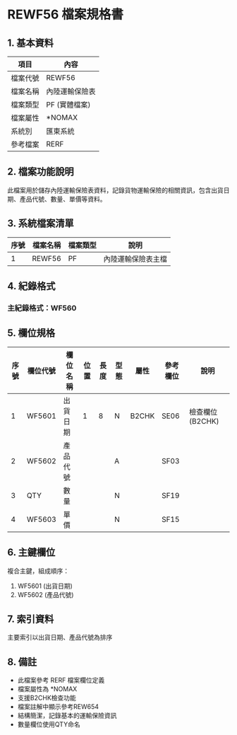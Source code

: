 # REWF56 檔案規格書

## 1. 基本資料

| 項目 | 內容 |
|------|------|
| 檔案代號 | REWF56 |
| 檔案名稱 | 內陸運輸保險表 |
| 檔案類型 | PF (實體檔案) |
| 檔案屬性 | *NOMAX |
| 系統別 | 匯東系統 |
| 參考檔案 | RERF |

## 2. 檔案功能說明

此檔案用於儲存內陸運輸保險表資料，記錄貨物運輸保險的相關資訊，包含出貨日期、產品代號、數量、單價等資料。

## 3. 系統檔案清單

| 序號 | 檔案名稱 | 檔案類型 | 說明 |
|------|----------|----------|------|
| 1 | REWF56 | PF | 內陸運輸保險表主檔 |

## 4. 紀錄格式

### 主紀錄格式：WF560

## 5. 欄位規格

| 序號 | 欄位代號 | 欄位名稱 | 位置 | 長度 | 型態 | 屬性 | 參考欄位 | 說明 |
|------|----------|----------|------|------|------|------|----------|------|
| 1 | WF5601 | 出貨日期 | 1 | 8 | N | B2CHK | SE06 | 檢查欄位(B2CHK) |
| 2 | WF5602 | 產品代號 | | | A | | SF03 | |
| 3 | QTY | 數量 | | | N | | SF19 | |
| 4 | WF5603 | 單價 | | | N | | SF15 | |

## 6. 主鍵欄位

複合主鍵，組成順序：
1. WF5601 (出貨日期)
2. WF5602 (產品代號)

## 7. 索引資料

主要索引以出貨日期、產品代號為排序

## 8. 備註

- 此檔案參考 RERF 檔案欄位定義
- 檔案屬性為 *NOMAX
- 支援B2CHK檢查功能
- 檔案註解中顯示參考REW654
- 結構簡潔，記錄基本的運輸保險資訊
- 數量欄位使用QTY命名 